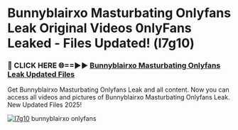 # Bunnyblairxo Masturbating Onlyfans Leak Original Videos 0nlyFans Leaked - Files Updated! (l7g10)

<h3>🔴 CLICK HERE 🌐==►► <a href="https://tinyurl.com/ms9xzufz" rel="nofollow">Bunnyblairxo Masturbating Onlyfans Leak Updated Files</a></h3>

Get Bunnyblairxo Masturbating Onlyfans Leak and all content. Now you can access all videos and pictures of Bunnyblairxo Masturbating Onlyfans Leak. New Updated Files 2025!

[![l7g10](https://i.imgur.com/PQ7UWWw.gif)](https://tinyurl.com/ms9xzufz)
bunnyblairxo onlyfans